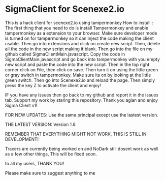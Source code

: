 # SigmaClient for Scenexe2.io
This is a hack client for scenexe2.io using tampermonkey
How to install : The first thing that you need to do is install Tampermonkey and enable tampermonkey as a extension to your browser. Make sure developer mode is turned on for tampermonkey so it can inject the code making the client usable. Then go into extensions and click on create new script. Then, delete all the code in the new script making it blank. Then go into the file on my github called SigmaClientMain.javascript. Copy the code in SigmaClientMain.javascript and go back into tampermonkey with you empty new script and paste the code into the new script. Then in the top right corner click on File, then click on save. Then turn it on using the little green or gray switch in tampermonkey. Make sure its on by looking at the little green switch. Then go into Scenexe2.io and reload the page. Then simply press the key Z to activate the client and enjoy!

IF you have any issues then go back to my github and report it in the issues tab. Support my work by staring this repository. Thank you agian and enjoy Sigma Client v1!

FOR NEW UPDATES: Use the same principal except use the lastest version.

THE LATEST VERSION: Version 1.6

REMEMBER THAT EVERYTHING MIGHT NOT WORK, THIS IS STILL IN DEVELOPMENT!

Tracers are currently being worked on and NoDark still dosent work as well as a few other things, This will be fixed soon.

to all my users, THANK YOU!

Please make sure to suggest anything to me 

